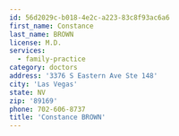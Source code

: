 ```yaml
---
id: 56d2029c-b018-4e2c-a223-83c8f93ac6a6
first_name: Constance
last_name: BROWN
license: M.D.
services:
  - family-practice
category: doctors
address: '3376 S Eastern Ave Ste 148'
city: 'Las Vegas'
state: NV
zip: '89169'
phone: 702-606-8737
title: 'Constance BROWN'
---
```


